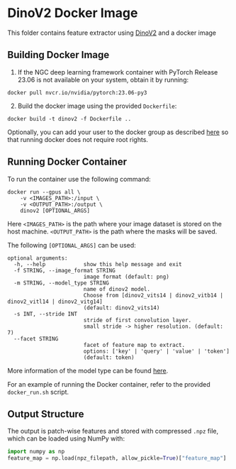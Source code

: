 # DinoV2 Docker Image
This folder contains feature extractor using [DinoV2](https://github.com/facebookresearch/dinov2) and a docker image
## Building Docker Image
1) If the NGC deep learning framework container with PyTorch Release 23.06 is not available on your system, obtain it by running:
```
docker pull nvcr.io/nvidia/pytorch:23.06-py3
``` 
2) Build the docker image using the provided `Dockerfile`:
```
docker build -t dinov2 -f Dockerfile ..
```
Optionally, you can add your user to the docker group as described [here](https://docs.docker.com/engine/install/linux-postinstall/) so that running docker does not require root rights.
## Running Docker Container
To run the container use the following command:
```
docker run --gpus all \
    -v <IMAGES_PATH>:/input \
    -v <OUTPUT_PATH>:/output \
    dinov2 [OPTIONAL_ARGS]
```
Here `<IMAGES_PATH>` is the path where your image dataset is stored on the host machine. `<OUTPUT_PATH>` is the path where the masks will be saved.

The following `[OPTIONAL_ARGS]` can be used:
```
optional arguments:
  -h, --help            show this help message and exit
  -f STRING, --image_format STRING
                        image format (default: png)
  -m STRING, --model_type STRING
                        name of dinov2 model.
                        Choose from [dinov2_vits14 | dinov2_vitb14 | dinov2_vitl14 | dinov2_vitg14]
                        (default: dinov2_vits14)
  -s INT, --stride INT  
                        stride of first convolution layer. 
                        small stride -> higher resolution. (default: 7)
  --facet STRING
                        facet of feature map to extract. 
                        options: ['key' | 'query' | 'value' | 'token']
                        (default: token)
```
More information of the model type can be found [here](https://github.com/facebookresearch/dinov2/blob/main/MODEL_CARD.md).

For an example of running the Docker container, refer to the provided `docker_run.sh` script.
## Output Structure
The output is patch-wise features and stored with compressed `.npz` file, which can be loaded using NumPy with:
```python
import numpy as np
feature_map = np.load(npz_filepath, allow_pickle=True)["feature_map"]
```